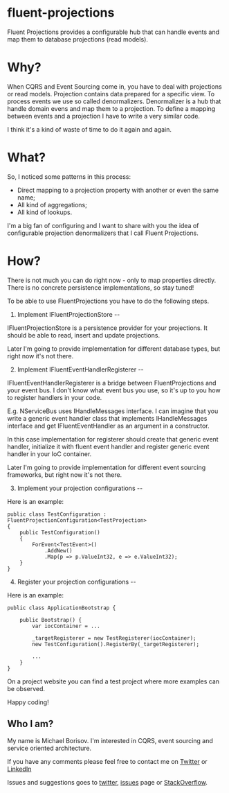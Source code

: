 fluent-projections
==================

Fluent Projections provides a configurable hub that can handle events and map them to database projections (read models).

Why?
====

When CQRS and Event Sourcing come in, you have to deal with projections or read models. Projection contains data prepared for a specific view. To process events we use so called denormalizers. Denormalizer is a hub that handle domain evens and map them to a projection. To define a mapping between events and a projection I have to write a very similar code.

I think it's a kind of waste of time to do it again and again.

What?
====

So, I noticed some patterns in this process:
* Direct mapping to a projection property with another or even the same name;
* All kind of aggregations;
* All kind of lookups.

I'm a big fan of configuring and I want to share with you the idea of configurable projection denormalizers that I call Fluent Projections.

How?
====

There is not much you can do right now - only to map properties directly. There is no concrete persistence implementations, so stay tuned!

To be able to use FluentProjections you have to do the following steps.

1. Implement IFluentProjectionStore<TProjection>
--

IFluentProjectionStore<TProjection> is a persistence provider for your projections. It should be able to read, insert and update projections.

Later I'm going to provide implementation for different database types, but right now it's not there.

2. Implement IFluentEventHandlerRegisterer
--

IFluentEventHandlerRegisterer is a bridge between FluentProjections and your event bus. I don't know what event bus you use, so it's up to you how to register handlers in your code.

E.g. NServiceBus uses IHandleMessages<TMessage> interface. I can imagine that you write a generic event handler class that implements IHandleMessages<TMessage> interface and get IFluentEventHandler as an argument in a constructor.

In this case implementation for registerer should create that generic event handler, initialize it with fluent event handler and register generic event handler in your IoC container.

Later I'm going to provide implementation for different event sourcing frameworks, but right now it's not there.

3. Implement your projection configurations
--

Here is an example:

```
public class TestConfiguration : FluentProjectionConfiguration<TestProjection>
{
    public TestConfiguration()
    {
        ForEvent<TestEvent>()
            .AddNew()
            .Map(p => p.ValueInt32, e => e.ValueInt32);
    }
}
```

4. Register your projection configurations
--

Here is an example:

```
public class ApplicationBootstrap {

    public Bootstrap() {
        var iocContainer = ...
        
        _targetRegisterer = new TestRegisterer(iocContainer);
        new TestConfiguration().RegisterBy(_targetRegisterer);
        
        ...
    }
}
```

On a project website you can find a test project where more examples can be observed.

Happy coding!

Who I am?
--
My name is Michael Borisov. I'm interested in CQRS, event sourcing and service oriented architecture.

If you have any comments please feel free to contact me on [Twitter](https://twitter.com/fkem) or [LinkedIn](https://www.linkedin.com/in/michaelborisov)

Issues and suggestions goes to [twitter](https://twitter.com/search?q=fluentprojections&src=typd), [issues](https://github.com/corker/fluent-projections/issues) page or [StackOverflow](http://stackoverflow.com/questions/tagged/fluent-projections).

